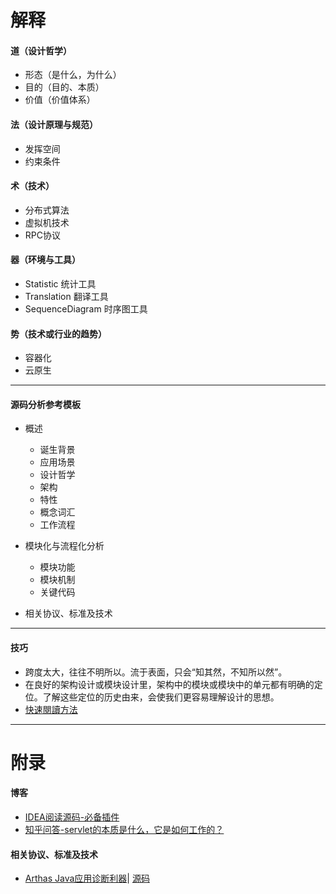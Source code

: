 # 解释
#### 道（设计哲学）
- 形态（是什么，为什么）
- 目的（目的、本质）
- 价值（价值体系）
#### 法（设计原理与规范）
- 发挥空间
- 约束条件
#### 术（技术）
- 分布式算法
- 虚拟机技术
- RPC协议
#### 器（环境与工具）
- Statistic 统计工具
- Translation 翻译工具
- SequenceDiagram 时序图工具
#### 势（技术或行业的趋势）
- 容器化
- 云原生





***
#### 源码分析参考模板
+ 概述
    - 诞生背景
    - 应用场景
    - 设计哲学
    - 架构
    - 特性
    - 概念词汇
    - 工作流程

+ 模块化与流程化分析
    - 模块功能
    - 模块机制
    - 关键代码

+ 相关协议、标准及技术

***
#### 技巧
- 跨度太大，往往不明所以。流于表面，只会“知其然，不知所以然”。
- 在良好的架构设计或模块设计里，架构中的模块或模块中的单元都有明确的定位。了解这些定位的历史由来，会使我们更容易理解设计的思想。
- [快速閱讀方法](https://medium.com/@raphee121/speed-reading-1fe898855476)
***
# 附录
#### 博客
- [IDEA阅读源码-必备插件](https://my.oschina.net/lihua20103181/blog/4882956)
- [知乎问答-servlet的本质是什么，它是如何工作的？](https://www.zhihu.com/question/21416727)

#### 相关协议、标准及技术
- [Arthas Java应用诊断利器](https://arthas.aliyun.com/zh-cn/)| [源码](https://github.com/alibaba/arthas)
